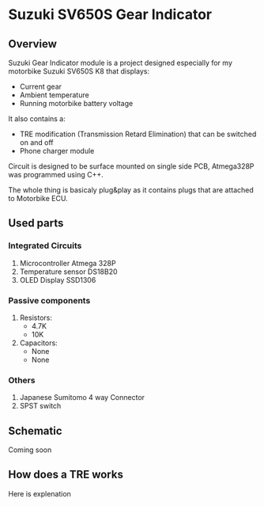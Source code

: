# Suzuki SV650S Gear Indicator

## Overview

Suzuki Gear Indicator module is a project designed especially for my motorbike Suzuki SV650S K8 that displays:
- Current gear
- Ambient temperature
- Running motorbike battery voltage

It also contains a:
- TRE modification (Transmission Retard Elimination) that can be switched on and off
- Phone charger module

Circuit is designed to be surface mounted on single side PCB, Atmega328P was programmed using C++.

The whole thing is basicaly plug&play as it contains plugs that are attached to Motorbike ECU.

## Used parts

### Integrated Circuits

1. Microcontroller Atmega 328P 
2. Temperature sensor DS18B20
3. OLED Display SSD1306

### Passive components

1. Resistors:
    - 4.7K
    - 10K
2. Capacitors:
    - None
    - None

### Others

1. Japanese Sumitomo 4 way Connector
2. SPST switch

## Schematic

Coming soon


## How does a TRE works

Here is explenation
